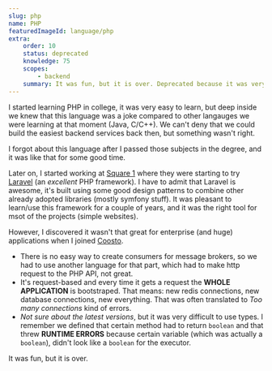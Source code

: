```yaml
---
slug: php
name: PHP
featuredImageId: language/php
extra:
    order: 10
    status: deprecated
    knowledge: 75
    scopes:
        - backend
    summary: It was fun, but it is over. Deprecated because it was very limited to request-based architecture.
---
```


I started learning PHP in college, it was very easy to learn, but deep inside we knew that this language was a joke compared to other langauges we were learning at that moment (Java, C/C++). We can't deny that we could build the easiest backend services back then, but something wasn't right.

I forgot about this language after I passed those subjects in the degree, and it was like that for some good time.

Later on, I started working at [Square 1](/career/square-1) where they were starting to try [Laravel](/framework/laravel) (an _excellent_ PHP framework). I have to admit that Laravel is awesome, it's built using some good design patterns to combine other already adopted libraries (mostly symfony stuff). It was pleasant to learn/use this framework for a couple of years, and it was the right tool for msot of the projects (simple websites).

However, I discovered it wasn't that great for enterprise (and huge) applications when I joined [Coosto](/career/coosto).
* There is no easy way to create consumers for message brokers, so we had to use another language for that part, which had to make http request to the PHP API, not great.
* It's request-based and every time it gets a request the **WHOLE APPLICATION** is bootstraped. That means: new redis connections, new database connections, new everything. That was often translated to _Too many connections_ kind of errors.
* _Not sure about the latest versions_, but it was very difficult to use types. I remember we defined that certain method had to return `boolean` and that threw **RUNTIME ERRORS** because certain variable (which was actually a `boolean`), didn't look like a `boolean` for the executor.

It was fun, but it is over.
